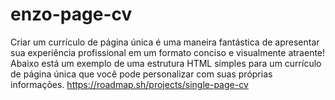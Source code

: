 # enzo-page-cv
Criar um currículo de página única é uma maneira fantástica de apresentar sua experiência profissional em um formato conciso e visualmente atraente! Abaixo está um exemplo de uma estrutura HTML simples para um currículo de página única que você pode personalizar com suas próprias informações. 
https://roadmap.sh/projects/single-page-cv
